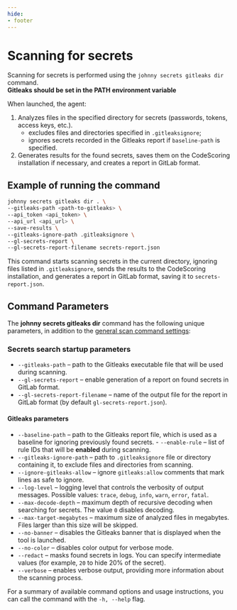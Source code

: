 ```yaml
---
hide:
- footer
---
```


# Scanning for secrets

Scanning for secrets is performed using the `johnny secrets gitleaks dir` command.\
**Gitleaks should be set in the PATH environment variable**

When launched, the agent:

1. Analyzes files in the specified directory for secrets (passwords, tokens, access keys, etc.).
	- excludes files and directories specified in `.gitleaksignore`;
	- ignores secrets recorded in the Gitleaks report if `baseline-path` is specified.
2. Generates results for the found secrets, saves them on the CodeScoring installation if necessary, and creates a report in GitLab format.

## Example of running the command

```bash
johnny secrets gitleaks dir . \
--gitleaks-path <path-to-gitleaks> \
--api_token <api_token> \
--api_url <api_url> \
--save-results \
--gitleaks-ignore-path .gitleaksignore \
--gl-secrets-report \
--gl-secrets-report-filename secrets-report.json
```

This command starts scanning secrets in the current directory, ignoring files listed in `.gitleaksignore`, sends the results to the CodeScoring installation, and generates a report in GitLab format, saving it to `secrets-report.json`.

## Command Parameters

The **johnny secrets gitleaks dir** command has the following unique parameters, in addition to the [general scan command settings](/agent/scan.en/#_2):

### Secrets search startup parameters

- `--gitleaks-path` – path to the Gitleaks executable file that will be used during scanning.
- `--gl-secrets-report` – enable generation of a report on found secrets in GitLab format.
- `--gl-secrets-report-filename` – name of the output file for the report in GitLab format (by default `gl-secrets-report.json`).

#### Gitleaks parameters

- `--baseline-path` – path to the Gitleaks report file, which is used as a baseline for ignoring previously found secrets. - `--enable-rule` – list of rule IDs that will be **enabled** during scanning.
- `--gitleaks-ignore-path` – path to `.gitleaksignore` file or directory containing it, to exclude files and directories from scanning.
- `--ignore-gitleaks-allow` – ignore `gitleaks:allow` comments that mark lines as safe to ignore.
- `--log-level` – logging level that controls the verbosity of output messages. Possible values: `trace`, `debug`, `info`, `warn`, `error`, `fatal`.
- `--max-decode-depth` – maximum depth of recursive decoding when searching for secrets. The value `0` disables decoding.
- `--max-target-megabytes` – maximum size of analyzed files in megabytes. Files larger than this size will be skipped.
- `--no-banner` – disables the Gitleaks banner that is displayed when the tool is launched.
- `--no-color` – disables color output for verbose mode.
- `--redact` – masks found secrets in logs. You can specify intermediate values (for example, `20` to hide 20% of the secret).
- `--verbose` – enables verbose output, providing more information about the scanning process.

For a summary of available command options and usage instructions, you can call the command with the `-h, --help` flag.